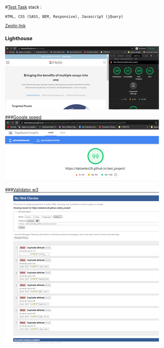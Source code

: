 #[Test Task](https://docs.google.com/document/d/1T-HmbZhnV2CWoT2SGzqDZ-bMhkk9OcpNFoW8R2Cvvow/edit)
stack : 

    HTML, CSS (SASS, BEM, Responsive), Javascript (jQuery)

[Zeplin link](https://app.zeplin.io/project/5afd41fefca4d6551d1de26d/screen/5f157c7bfab6d3067da5e34a)

### Lighthouse
![img.png](img.png)

###[Google speed](https://developers.google.com/speed/pagespeed/insights/?hl=ru&url=https%3A%2F%2Fdatsenko28.github.io%2Ftest_project%2F)
![img_1.png](img_1.png)

###[Validator w3](https://validator.w3.org/nu/?doc=https%3A%2F%2Fdatsenko28.github.io%2Ftest_project%2F)
![img_2.png](img_2.png)